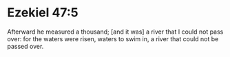 # Ezekiel 47:5

Afterward he measured a thousand; [and it was] a river that I could not pass over: for the waters were risen, waters to swim in, a river that could not be passed over.
